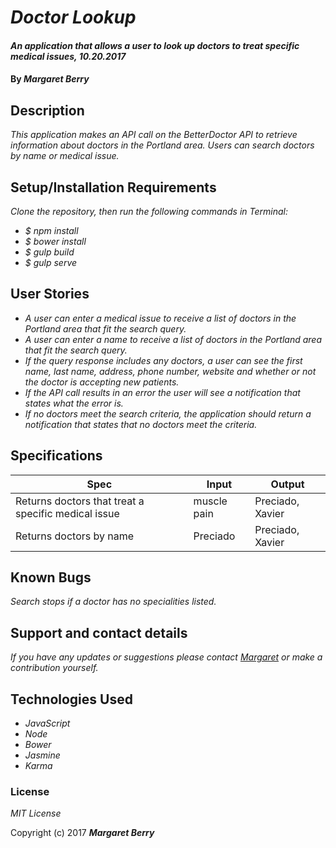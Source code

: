 # _Doctor Lookup_

#### _An application that allows a user to look up doctors to treat specific medical issues, 10.20.2017_

#### By _**Margaret Berry**_

## Description

_This application makes an API call on the BetterDoctor API to retrieve information about doctors in the Portland area.  Users can search doctors by name or medical issue._

## Setup/Installation Requirements

_Clone the repository, then run the following commands in Terminal:_

* _$ npm install_
* _$ bower install_
* _$ gulp build_
* _$ gulp serve_

## User Stories

* _A user can enter a medical issue to receive a list of doctors in the Portland area that fit the search query._
* _A user can enter a name to receive a list of doctors in the Portland area that fit the search query._
* _If the query response includes any doctors, a user can see the first name, last name, address, phone number, website and whether or not the doctor is accepting new patients._
* _If the API call results in an error the user will see a notification that states what the error is._
* _If no doctors meet the search criteria, the application should return a notification that states that no doctors meet the criteria._

## Specifications

| Spec                                                | Input       | Output           |
|-----------------------------------------------------|-------------|------------------|
| Returns doctors that treat a specific medical issue | muscle pain | Preciado, Xavier |
| Returns doctors by name                             | Preciado    | Preciado, Xavier |

## Known Bugs

_Search stops if a doctor has no specialities listed._

## Support and contact details

_If you have any updates or suggestions please contact [Margaret] or make a contribution yourself._

[Margaret]: mailto:margaretshelaghmcgovern@gmail.com

## Technologies Used

* _JavaScript_
* _Node_
* _Bower_
* _Jasmine_
* _Karma_

### License

*MIT License*

Copyright (c) 2017 **_Margaret Berry_**
